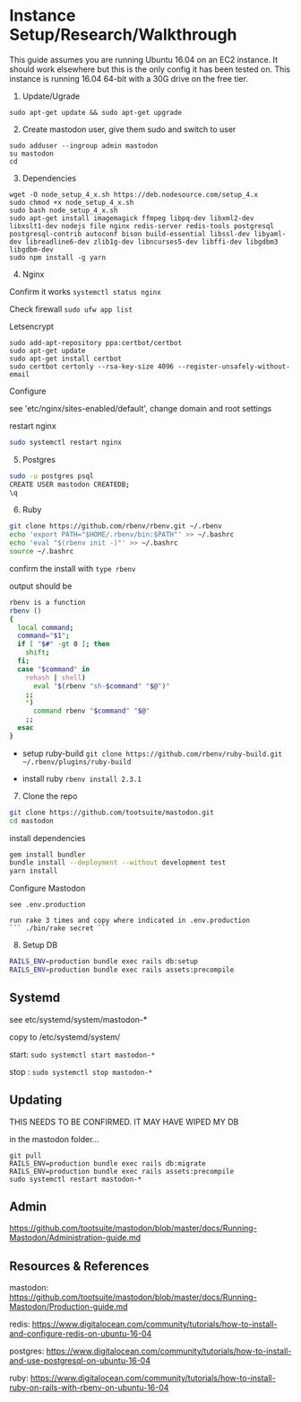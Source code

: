 # Instance Setup/Research/Walkthrough

This guide assumes you are running Ubuntu 16.04 on an EC2 instance.  It should work elsewhere but this is the only config it has been tested on.
This instance is running 16.04 64-bit with a 30G drive on the free tier.

1. Update/Ugrade

  ``` sudo apt-get update && sudo apt-get upgrade ```

2. Create mastodon user, give them sudo and switch to user
  ```
  sudo adduser --ingroup admin mastodon
  su mastodon
  cd
  ```

3. Dependencies
  ```
  wget -O node_setup_4_x.sh https://deb.nodesource.com/setup_4.x
  sudo chmod +x node_setup_4_x.sh
  sudo bash node_setup_4_x.sh
  sudo apt-get install imagemagick ffmpeg libpq-dev libxml2-dev libxslt1-dev nodejs file nginx redis-server redis-tools postgresql postgresql-contrib autoconf bison build-essential libssl-dev libyaml-dev libreadline6-dev zlib1g-dev libncurses5-dev libffi-dev libgdbm3 libgdbm-dev
  sudo npm install -g yarn
  ```

4. Nginx

  Confirm it works
  ``` systemctl status nginx ```

  Check firewall
  ``` sudo ufw app list ```

  Letsencrypt
  ```
  sudo add-apt-repository ppa:certbot/certbot
  sudo apt-get update
  sudo apt-get install certbot
  sudo certbot certonly --rsa-key-size 4096 --register-unsafely-without-email
  ```
  Configure

  see 'etc/nginx/sites-enabled/default', change domain and root settings

  restart nginx
  ```bash
  sudo systemctl restart nginx
  ```
5. Postgres
  ```bash
  sudo -u postgres psql
  CREATE USER mastodon CREATEDB;
  \q
  ```

6. Ruby
  ```bash
  git clone https://github.com/rbenv/rbenv.git ~/.rbenv
  echo 'export PATH="$HOME/.rbenv/bin:$PATH"' >> ~/.bashrc
  echo 'eval "$(rbenv init -)"' >> ~/.bashrc
  source ~/.bashrc
   ```
 
   confirm the install with
   ``` type rbenv ```
 
   output should be
   ```bash
   rbenv is a function
   rbenv ()
   {
     local command;
     command="$1";
     if [ "$#" -gt 0 ]; then
       shift;
     fi;
     case "$command" in
       rehash | shell)
         eval "$(rbenv "sh-$command" "$@")"
       ;;
       *)
         command rbenv "$command" "$@"
       ;;
     esac
   }
  ```
  
   - setup ruby-build
   ``` git clone https://github.com/rbenv/ruby-build.git ~/.rbenv/plugins/ruby-build ```
 
   - install ruby
   ``` rbenv install 2.3.1 ```
 

7. Clone the repo
```bash
git clone https://github.com/tootsuite/mastodon.git
cd mastodon
```
install dependencies
```bash
gem install bundler
bundle install --deployment --without development test
yarn install
```

  Configure Mastodon

    see .env.production

    run rake 3 times and copy where indicated in .env.production
    ``` ./bin/rake secret ```


8. Setup DB
```bash
RAILS_ENV=production bundle exec rails db:setup
RAILS_ENV=production bundle exec rails assets:precompile
```

## Systemd
see etc/systemd/system/mastodon-*

copy to /etc/systemd/system/

start: ``` sudo systemctl start mastodon-* ```

stop : ``` sudo systemctl stop mastodon-* ```

## Updating
THIS NEEDS TO BE CONFIRMED. IT MAY HAVE WIPED MY DB

in the mastodon folder...
```
git pull
RAILS_ENV=production bundle exec rails db:migrate
RAILS_ENV=production bundle exec rails assets:precompile
sudo systemctl restart mastodon-*
```

## Admin
https://github.com/tootsuite/mastodon/blob/master/docs/Running-Mastodon/Administration-guide.md


## Resources & References
mastodon: https://github.com/tootsuite/mastodon/blob/master/docs/Running-Mastodon/Production-guide.md

redis: https://www.digitalocean.com/community/tutorials/how-to-install-and-configure-redis-on-ubuntu-16-04

postgres: https://www.digitalocean.com/community/tutorials/how-to-install-and-use-postgresql-on-ubuntu-16-04

ruby: https://www.digitalocean.com/community/tutorials/how-to-install-ruby-on-rails-with-rbenv-on-ubuntu-16-04
